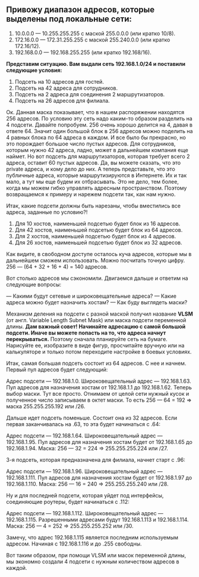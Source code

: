 ## Привожу диапазон адресов, которые выделены под локальные сети:

1) 10.0.0.0 — 10.255.255.255 с маской 255.0.0.0 (или кратко 10/8).
2) 172.16.0.0 — 172.31.255.255 с маской 255.240.0.0 (или кратко 172.16/12).
3) 192.168.0.0 — 192.168.255.255 (или кратко 192.168/16).

__Представим ситуацию. Вам выдали сеть 192.168.1.0/24 и поставили следующие условия:__

1) Подсеть на 10 адресов для гостей.
2) Подсеть на 42 адреса для сотрудников.
3) Подсеть на 2 адреса для соединения 2 маршрутизаторов.
4) Подсеть на 26 адресов для филиала.

Ок. Данная маска показывает, что в нашем распоряжении находятся 256 адресов. По условию эту сеть надо каким-то образом разделить на 4 подсети. Давайте попробуем. 256 очень хорошо делится на 4, давая в ответе 64. Значит один большой блок в 256 адресов можно поделить на 4 равных блока по 64 адреса в каждом. И все было бы прекрасно, но это порождает большое число пустых адресов. Для сотрудников, которым нужно 42 адреса, ладно, может в дальнейшем компания еще наймет. Но вот подсеть для маршрутизаторов, которая требует всего 2 адреса, оставит 60 пустых адресов. Да, вы можете сказать, что это private адреса, и кому дело до них. А теперь представьте, что это публичные адреса, которые маршрутизируются в Интернете. Их и так мало, а тут мы еще будем их отбрасывать. Это не дело, тем более, когда мы можем гибко управлять адресным пространством. Поэтому возвращаемся к примеру и нарежем подсети так, как нам нужно.

Итак, какие подсети должны быть нарезаны, чтобы вместились все адреса, заданные по условию?!

1) Для 10 хостов, наименьшей подсетью будет блок из 16 адресов.
2) Для 42 хостов, наименьшей подсетью будет блок из 64 адресов.
3) Для 2 хостов, наименьшей подсетью будет блок из 4 адресов.
4) Для 26 хостов, наименьшей подсетью будет блок из 32 адресов.

Как видите, в свободном доступе осталось куча адресов, которые мы в дальнейшем сможем использовать. Можно посчитать точную цифру. 256 — (64 + 32 + 16 + 4) = 140 адресов.

Вот столько адресов мы сэкономили. Двигаемся дальше и ответим на следующие вопросы:

— Какими будут сетевые и широковещательные адреса?
— Какие адреса можно будет назначить хостам?
— Как буду выглядеть маски?

Механизм деления на подсети с разной маской получил название __VLSM__ (от англ. Variable Length Subnet Mask) или маска подсети переменной длины. __Дам важный совет! Начинайте адресацию с самой большой подсети. Иначе вы можете попасть на то, что адреса начнут перекрываться.__ Поэтому сначала планируйте сеть на бумаге. Нарисуйте ее, изобразите в виде фигур, просчитайте вручную или на калькуляторе и только потом переходите настройке в боевых условиях.

Итак, самая большая подсеть состоит из 64 адресов. С нее и начнем. Первый пул адресов будет следующий:

Адрес подсети — 192.168.1.0.
Широковещательный адрес — 192.168.1.63.
Пул адресов для назначения хостам от 192.168.1.1 до 192.168.1.62.
Теперь выбор маски. Тут все просто. Отнимаем от целой сети нужный кусок и полученное число записываем в октет маски. То есть 256 — 64 = 192 => маска 255.255.255.192 или /26.

Дальше идет подсеть поменьше. Состоит она из 32 адресов. Если первая заканчивалась на .63, то эта будет начинаться с .64:

Адрес подсети — 192.168.1.64.
Широковещательный адрес — 192.168.1.95.
Пул адресов для назначения хостам будет от 192.168.1.65 до 192.168.1.94.
Маска: 256 — 32 = 224 => 255.255.255.224 или /27.

3-я подсеть, которая предназначена для филиала, начнет старт с .96:

Адрес подсети — 192.168.1.96.
Широковещательный адрес — 192.168.1.111.
Пул адресов для назначения хостам будет от 192.168.1.97 до 192.168.1.110.
Маска: 256 — 16 = 240 => 255.255.255.240 или /28.

Ну и для последней подсети, которая уйдет под интерфейсы, соединяющие роутеры, будет начинаться с .112:

Адрес подсети — 192.168.1.112.
Широковещательный адрес — 192.168.1.115.
Разрешенными адресами будут 192.168.1.113 и 192.168.1.114.
Маска: 256 — 4 = 252 => 255.255.255.252 или /30.

Замечу, что адрес 192.168.1.115 является последним используемым адресом. Начиная с 192.168.1.116 и до .255 свободны.

Вот таким образом, при помощи VLSM или масок переменной длины, мы экономно создали 4 подсети с нужным количеством адресов в каждой.